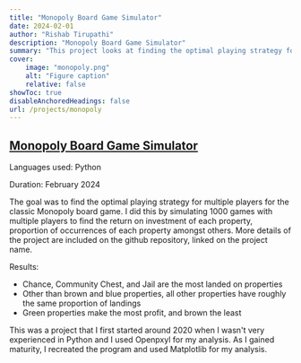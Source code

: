 ```yaml
---
title: "Monopoly Board Game Simulator"
date: 2024-02-01
author: "Rishab Tirupathi"
description: "Monopoly Board Game Simulator" 
summary: "This project looks at finding the optimal playing strategy for Monopoly through simulation." 
cover: 
    image: "monopoly.png"
    alt: "Figure caption"
    relative: false
showToc: true
disableAnchoredHeadings: false
url: /projects/monopoly
---
```

## [Monopoly Board Game Simulator](https://github.com/rishab-t0910/monopoly)
Languages used: Python

Duration: February 2024

The goal was to find the optimal playing strategy for multiple players for the classic Monopoly board game. I did this by simulating 1000 games with multiple players to find the return on investment of each property, proportion of occurrences of each property amongst others. More details of the project are included on the github repository, linked on the project name.

Results:
- Chance, Community Chest, and Jail are the most landed on properties
- Other than brown and blue properties, all other properties have roughly the same proportion of landings
- Green properties make the most profit, and brown the least

This was a project that I first started around 2020 when I wasn't very experienced in Python and I used Openpxyl for my analysis. As I gained maturity, I recreated the program and used Matplotlib for my analysis. 
